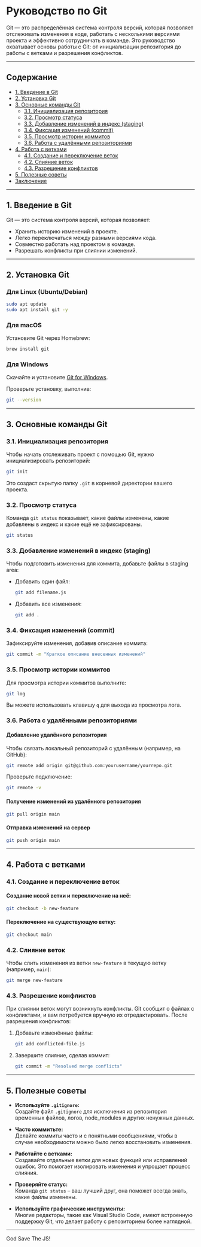 # Руководство по Git

Git — это распределённая система контроля версий, которая позволяет отслеживать изменения в коде, работать с несколькими версиями проекта и эффективно сотрудничать в команде. Это руководство охватывает основы работы с Git: от инициализации репозитория до работы с ветками и разрешения конфликтов.

---

## Содержание

- [1. Введение в Git](#1-введение-в-git)
- [2. Установка Git](#2-установка-git)
- [3. Основные команды Git](#3-основные-команды-git)
  - [3.1. Инициализация репозитория](#31-инициализация-репозитория)
  - [3.2. Просмотр статуса](#32-просмотр-статуса)
  - [3.3. Добавление изменений в индекс (staging)](#33-добавление-изменений-в-индекс-staging)
  - [3.4. Фиксация изменений (commit)](#34-фиксация-изменений-commit)
  - [3.5. Просмотр истории коммитов](#35-просмотр-истории-коммитов)
  - [3.6. Работа с удалёнными репозиториями](#36-работа-с-удалёнными-репозиториями)
- [4. Работа с ветками](#4-работа-с-ветками)
  - [4.1. Создание и переключение веток](#41-создание-и-переключение-веток)
  - [4.2. Слияние веток](#42-слияние-веток)
  - [4.3. Разрешение конфликтов](#43-разрешение-конфликтов)
- [5. Полезные советы](#5-полезные-советы)
- [Заключение](#заключение)

---

## 1. Введение в Git

Git — это система контроля версий, которая позволяет:

- Хранить историю изменений в проекте.
- Легко переключаться между разными версиями кода.
- Совместно работать над проектом в команде.
- Разрешать конфликты при слиянии изменений.

---

## 2. Установка Git

### Для Linux (Ubuntu/Debian)

```bash
sudo apt update
sudo apt install git -y
```

### Для macOS

Установите Git через Homebrew:

```bash
brew install git
```

### Для Windows

Скачайте и установите [Git for Windows](https://git-scm.com/download/win).

Проверьте установку, выполнив:

```bash
git --version
```

---

## 3. Основные команды Git

### 3.1. Инициализация репозитория

Чтобы начать отслеживать проект с помощью Git, нужно инициализировать репозиторий:

```bash
git init
```

Это создаст скрытую папку `.git` в корневой директории вашего проекта.

### 3.2. Просмотр статуса

Команда `git status` показывает, какие файлы изменены, какие добавлены в индекс и какие ещё не зафиксированы.

```bash
git status
```

### 3.3. Добавление изменений в индекс (staging)

Чтобы подготовить изменения для коммита, добавьте файлы в staging area:

- Добавить один файл:
  ```bash
  git add filename.js
  ```
- Добавить все изменения:
  ```bash
  git add .
  ```

### 3.4. Фиксация изменений (commit)

Зафиксируйте изменения, добавив описание коммита:

```bash
git commit -m "Краткое описание внесенных изменений"
```

### 3.5. Просмотр истории коммитов

Для просмотра истории коммитов выполните:

```bash
git log
```

Вы можете использовать клавишу `q` для выхода из просмотра лога.

### 3.6. Работа с удалёнными репозиториями

#### Добавление удалённого репозитория

Чтобы связать локальный репозиторий с удалённым (например, на GitHub):

```bash
git remote add origin git@github.com:yourusername/yourrepo.git
```

Проверьте подключение:

```bash
git remote -v
```

#### Получение изменений из удалённого репозитория

```bash
git pull origin main
```

#### Отправка изменений на сервер

```bash
git push origin main
```

---

## 4. Работа с ветками

### 4.1. Создание и переключение веток

#### Создание новой ветки и переключение на неё:

```bash
git checkout -b new-feature
```

#### Переключение на существующую ветку:

```bash
git checkout main
```

### 4.2. Слияние веток

Чтобы слить изменения из ветки `new-feature` в текущую ветку (например, `main`):

```bash
git merge new-feature
```

### 4.3. Разрешение конфликтов

При слиянии веток могут возникнуть конфликты. Git сообщит о файлах с конфликтами, и вам потребуется вручную их отредактировать. После разрешения конфликтов:

1. Добавьте изменённые файлы:
   ```bash
   git add conflicted-file.js
   ```
2. Завершите слияние, сделав коммит:
   ```bash
   git commit -m "Resolved merge conflicts"
   ```

---

## 5. Полезные советы

- **Используйте `.gitignore`:**  
  Создайте файл `.gitignore` для исключения из репозитория временных файлов, логов, node_modules и других ненужных данных.
- **Часто коммитьте:**  
  Делайте коммиты часто и с понятными сообщениями, чтобы в случае необходимости можно было легко восстановить изменения.

- **Работайте с ветками:**  
  Создавайте отдельные ветки для новых функций или исправлений ошибок. Это помогает изолировать изменения и упрощает процесс слияния.

- **Проверяйте статус:**  
  Команда `git status` – ваш лучший друг, она поможет всегда знать, какие файлы изменены.

- **Используйте графические инструменты:**  
  Многие редакторы, такие как Visual Studio Code, имеют встроенную поддержку Git, что делает работу с репозиторием более наглядной.

---

God Save The JS!
